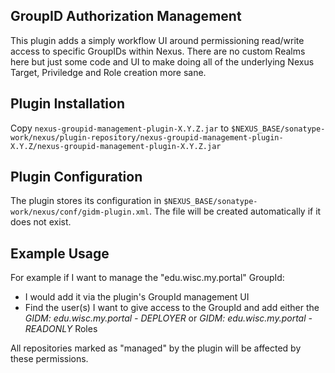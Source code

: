 ## GroupID Authorization Management
This plugin adds a simply workflow UI around permissioning read/write access to specific GroupIDs within Nexus. There are no custom Realms here but just some code and UI to make doing all of the underlying Nexus Target, Priviledge and Role creation more sane.

## Plugin Installation
Copy `nexus-groupid-management-plugin-X.Y.Z.jar` to `$NEXUS_BASE/sonatype-work/nexus/plugin-repository/nexus-groupid-management-plugin-X.Y.Z/nexus-groupid-management-plugin-X.Y.Z.jar`

## Plugin Configuration
The plugin stores its configuration in `$NEXUS_BASE/sonatype-work/nexus/conf/gidm-plugin.xml`. The file will be created automatically if it does not exist.

## Example Usage
For example if I want to manage the "edu.wisc.my.portal" GroupId:
* I would add it via the plugin's GroupId management UI
* Find the user(s) I want to give access to the GroupId and add either the *GIDM: edu.wisc.my.portal - DEPLOYER* or *GIDM: edu.wisc.my.portal - READONLY* Roles

All repositories marked as "managed" by the plugin will be affected by these permissions.
